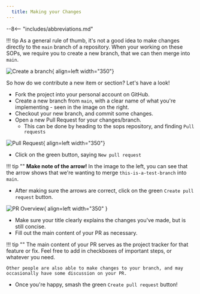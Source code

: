 ```yaml
---
  title: Making your Changes
---
```


--8<-- "includes/abbreviations.md"

!!! tip
    As a general rule of thumb, it's not a good idea to make changes directly to the `main` branch of a repository. When your working on these SOPs, we require you to create a new branch, that we can then merge into `main`.

![Create a branch](assets/create-branch.png){ align=left width="350"}


So how do we contribute a new item or section? Let's have a look!

- Fork the project into your personal account on GitHub.
- Create a new branch from `main`, with a clear name of what you're implementing - seen in the image on the right.
- Checkout your new branch, and commit some changes.
- Open a new Pull Request for your changes/branch. 
    - This can be done by heading to the sops repository, and finding `Pull requests`

![Pull Request](assets/pull-request.png){ align=left width="350"}


- Click on the green button, saying `New pull request`

!!! tip ""
    **Make note of the arrow!** In the image to the left, you can see that the arrow shows that we're wanting to merge `this-is-a-test-branch` into `main`.

- After making sure the arrows are correct, click on the green `Create pull request` button.

![PR Overview](assets/pr-overview.png){ align=left width="350" }

- Make sure your title clearly explains the changes you've made, but is still concise.
- Fill out the main content of your PR as necessary. 


!!! tip ""
    The main content of your PR serves as the project tracker for that feature or fix. Feel free to add in checkboxes of important steps, or whatever you need.
    
    Other people are also able to make changes to your branch, and may occasionally have some discussion on your PR.

- Once you're happy, smash the green `Create pull request` button!